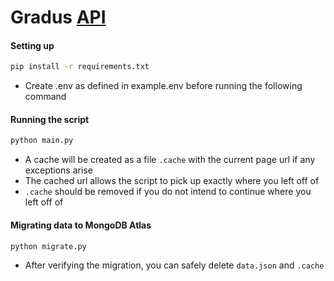 # Gradus [API](https://github.com/jiechenmc/Gradus-API)
#### Setting up
```bash
pip install -r requirements.txt
```
- Create .env as defined in example.env before running the following command
####

#### Running the script
```bash
python main.py
```
- A cache will be created as a file `.cache` with the current page url if any exceptions arise
- The cached url allows the script to pick up exactly where you left off of
- `.cache` should be removed if you do not intend to continue where you left off of
####

#### Migrating data to MongoDB Atlas
```bash
python migrate.py
```
- After verifying the migration, you can safely delete `data.json` and `.cache`
####
